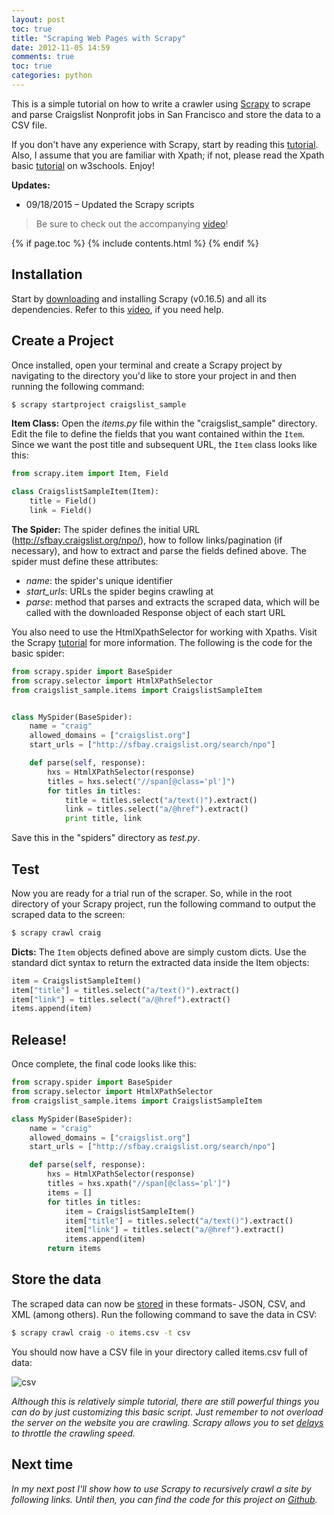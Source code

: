 ```yaml
---
layout: post
toc: true
title: "Scraping Web Pages with Scrapy"
date: 2012-11-05 14:59
comments: true
toc: true
categories: python
---
```


This is a simple tutorial on how to write a crawler using [Scrapy](http://scrapy.org/) to scrape and parse Craigslist Nonprofit jobs in San Francisco and store the data to a CSV file.

If you don't have any experience with Scrapy, start by reading this [tutorial](http://doc.scrapy.org/en/0.16/intro/tutorial.html). Also, I assume that you are familiar with Xpath; if not, please read the Xpath basic [tutorial](http://w3schools.com/xpath/) on w3schools. Enjoy!

**Updates:**
- 09/18/2015 – Updated the Scrapy scripts

> Be sure to check out the accompanying [video](http://www.youtube.com/watch?v=1EFnX1UkXVU)!

{% if page.toc %}
{% include contents.html %}
{% endif %}

## Installation

Start by [downloading](http://scrapy.org/) and installing Scrapy (v0.16.5) and all its dependencies. Refer to this [video](http://www.youtube.com/watch?v=eEK2kmmvIdw), if you need help.

## Create a Project

Once installed, open your terminal and create a Scrapy project by navigating to the directory you'd like to store your project in and then running the following command:

``` python
$ scrapy startproject craigslist_sample
```

**Item Class:** Open the *items.py* file within the "craigslist_sample" directory. Edit the file to define the fields that you want contained within the `Item`. Since we want the post title and subsequent URL, the `Item` class looks like this:

``` python
from scrapy.item import Item, Field

class CraigslistSampleItem(Item):
    title = Field()
    link = Field()
```

**The Spider:** The spider defines the initial URL (http://sfbay.craigslist.org/npo/), how to follow links/pagination (if necessary), and how to extract and parse the fields defined above. The spider must define these attributes:

- *name*: the spider's unique identifier
- *start_urls*: URLs the spider begins crawling at
- *parse*: method that parses and extracts the scraped data, which will be called with the downloaded Response object of each start URL

You also need to use the HtmlXpathSelector for working with Xpaths. Visit the Scrapy [tutorial](http://doc.scrapy.org/en/0.16/) for more information. The following is the code for the basic spider:

``` python
from scrapy.spider import BaseSpider
from scrapy.selector import HtmlXPathSelector
from craigslist_sample.items import CraigslistSampleItem


class MySpider(BaseSpider):
    name = "craig"
    allowed_domains = ["craigslist.org"]
    start_urls = ["http://sfbay.craigslist.org/search/npo"]

    def parse(self, response):
        hxs = HtmlXPathSelector(response)
        titles = hxs.select("//span[@class='pl']")
        for titles in titles:
            title = titles.select("a/text()").extract()
            link = titles.select("a/@href").extract()
            print title, link
```

Save this in the "spiders" directory as *test.py*.

## Test

Now you are ready for a trial run of the scraper. So, while in the root directory of your Scrapy project, run the following command to output the scraped data to the screen:

``` sh
$ scrapy crawl craig
```

**Dicts:** The `Item` objects defined above are simply custom dicts. Use the standard dict syntax to return the extracted data inside the Item objects:

``` python
item = CraigslistSampleItem()
item["title"] = titles.select("a/text()").extract()
item["link"] = titles.select("a/@href").extract()
items.append(item)
```

## Release!

Once complete, the final code looks like this:

``` python
from scrapy.spider import BaseSpider
from scrapy.selector import HtmlXPathSelector
from craigslist_sample.items import CraigslistSampleItem

class MySpider(BaseSpider):
    name = "craig"
    allowed_domains = ["craigslist.org"]
    start_urls = ["http://sfbay.craigslist.org/search/npo"]

    def parse(self, response):
        hxs = HtmlXPathSelector(response)
        titles = hxs.xpath("//span[@class='pl']")
        items = []
        for titles in titles:
            item = CraigslistSampleItem()
            item["title"] = titles.select("a/text()").extract()
            item["link"] = titles.select("a/@href").extract()
            items.append(item)
        return items
```

## Store the data

The scraped data can now be [stored](http://doc.scrapy.org/en/0.16/topics/feed-exports.html#topics-feed-exports) in these formats- JSON, CSV, and XML (among others). Run the following command to save the data in CSV:

``` sh
$ scrapy crawl craig -o items.csv -t csv
```

You should now have a CSV file in your directory called items.csv full of data:

![csv](http://www.backwardsteps.com/uploads/2012-11-05_1411.png)

*Although this is relatively simple tutorial, there are still powerful things you can do by just customizing this basic script. Just remember to not overload the server on the website you are crawling. Scrapy allows you to set [delays](https://scrapy.readthedocs.org/en/0.16/topics/settings.html) to throttle the crawling speed.*

## Next time

*In my next post I'll show how to use Scrapy to  recursively crawl a site by following links. Until then, you can find the code for this project on [Github](https://github.com/mjhea0/Scrapy-Samples).*

